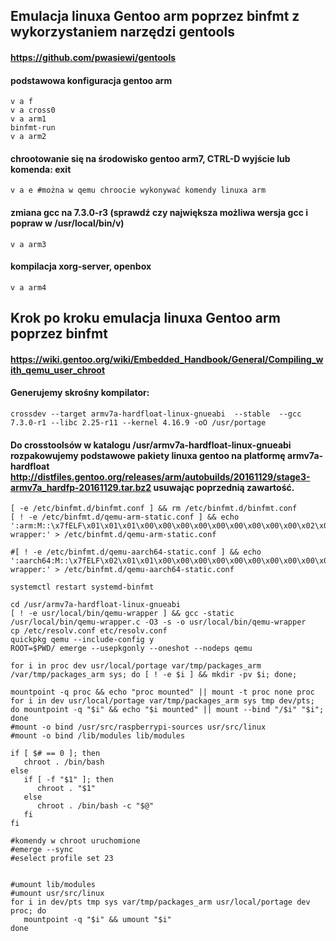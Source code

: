## Emulacja linuxa Gentoo arm poprzez binfmt z wykorzystaniem narzędzi gentools 
#### https://github.com/pwasiewi/gentools
#### podstawowa konfiguracja gentoo arm
```
v a f
v a cross0
v a arm1
binfmt-run
v a arm2
```
#### chrootowanie się na środowisko gentoo arm7, CTRL-D wyjście lub komenda: exit 
```
v a e #można w qemu chroocie wykonywać komendy linuxa arm
```
#### zmiana gcc na 7.3.0-r3 (sprawdź czy największa możliwa wersja gcc i popraw w /usr/local/bin/v)
```
v a arm3
```
#### kompilacja xorg-server, openbox
```
v a arm4
```


## Krok po kroku emulacja linuxa Gentoo arm poprzez binfmt
#### https://wiki.gentoo.org/wiki/Embedded_Handbook/General/Compiling_with_qemu_user_chroot

#### Generujemy skrośny kompilator:
```
crossdev --target armv7a-hardfloat-linux-gnueabi  --stable  --gcc 7.3.0-r1 --libc 2.25-r11 --kernel 4.16.9 -oO /usr/portage
```

#### Do crosstoolsów w katalogu /usr/armv7a-hardfloat-linux-gnueabi rozpakowujemy podstawowe pakiety linuxa gentoo na platformę armv7a-hardfloat http://distfiles.gentoo.org/releases/arm/autobuilds/20161129/stage3-armv7a_hardfp-20161129.tar.bz2 usuwając poprzednią zawartość.

```
[ -e /etc/binfmt.d/binfmt.conf ] && rm /etc/binfmt.d/binfmt.conf
[ ! -e /etc/binfmt.d/qemu-arm-static.conf ] && echo ':arm:M::\x7fELF\x01\x01\x01\x00\x00\x00\x00\x00\x00\x00\x00\x00\x02\x00\x28\x00:\xff\xff\xff\xff\xff\xff\xff\x00\xff\xff\xff\xff\xff\xff\x00\xff\xfe\xff\xff\xff:/usr/local/bin/qemu-wrapper:' > /etc/binfmt.d/qemu-arm-static.conf

#[ ! -e /etc/binfmt.d/qemu-aarch64-static.conf ] && echo ':aarch64:M::\x7fELF\x02\x01\x01\x00\x00\x00\x00\x00\x00\x00\x00\x00\x02\x00\xb7:\xff\xff\xff\xff\xff\xff\xff\xfc\xff\xff\xff\xff\xff\xff\xff\xff\xfe\xff\xff:/usr/local/bin/qemu-wrapper:' > /etc/binfmt.d/qemu-aarch64-static.conf

systemctl restart systemd-binfmt

cd /usr/armv7a-hardfloat-linux-gnueabi
[ ! -e usr/local/bin/qemu-wrapper ] && gcc -static /usr/local/bin/qemu-wrapper.c -O3 -s -o usr/local/bin/qemu-wrapper
cp /etc/resolv.conf etc/resolv.conf
quickpkg qemu --include-config y
ROOT=$PWD/ emerge --usepkgonly --oneshot --nodeps qemu 

for i in proc dev usr/local/portage var/tmp/packages_arm /var/tmp/packages_arm sys; do [ ! -e $i ] && mkdir -pv $i; done;
   
mountpoint -q proc && echo "proc mounted" || mount -t proc none proc
for i in dev usr/local/portage var/tmp/packages_arm sys tmp dev/pts; do mountpoint -q "$i" && echo "$i mounted" || mount --bind "/$i" "$i"; done
#mount -o bind /usr/src/raspberrypi-sources usr/src/linux
#mount -o bind /lib/modules lib/modules

if [ $# == 0 ]; then
   chroot . /bin/bash
else
   if [ -f "$1" ]; then
      chroot . "$1"
   else
      chroot . /bin/bash -c "$@"
   fi
fi

#komendy w chroot uruchomione
#emerge --sync
#eselect profile set 23


#umount lib/modules
#umount usr/src/linux
for i in dev/pts tmp sys var/tmp/packages_arm usr/local/portage dev proc; do 
   mountpoint -q "$i" && umount "$i"
done
```
